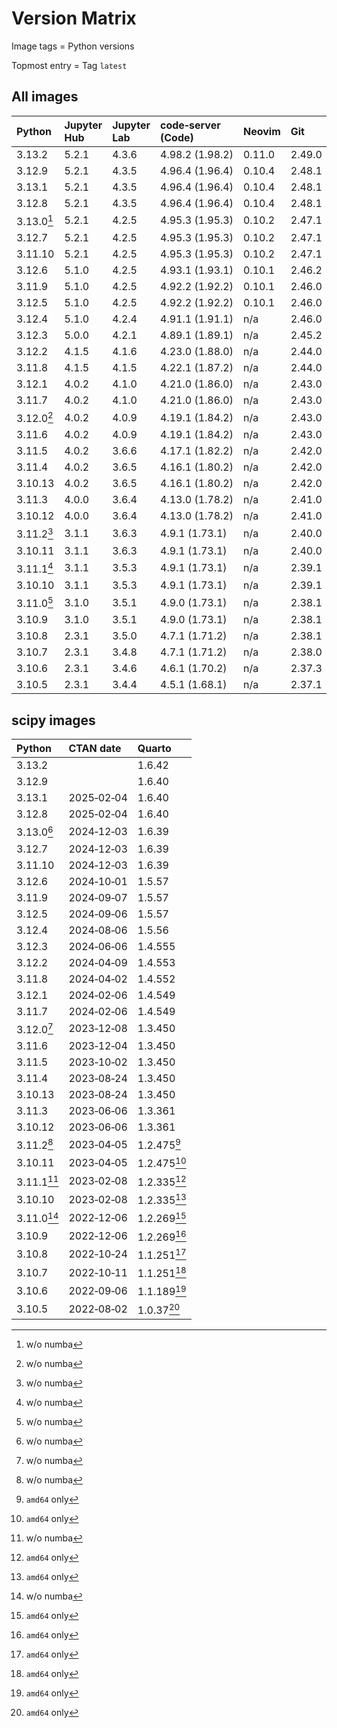 # Version Matrix

Image tags = Python versions

Topmost entry = Tag `latest`

## All images

| Python     | Jupyter Hub | Jupyter Lab | code‑server (Code) | Neovim | Git    | Git LFS | Pandoc | Linux distro |
|:-----------|:------------|:------------|:-------------------|:-------|:-------|:--------|:-------|:-------------|
| 3.13.2     | 5.2.1       | 4.3.6       | 4.98.2 (1.98.2)    | 0.11.0 | 2.49.0 | 3.6.1   | 3.4    | Debian 12    |
| 3.12.9     | 5.2.1       | 4.3.5       | 4.96.4 (1.96.4)    | 0.10.4 | 2.48.1 | 3.6.1   | 3.4    | Debian 12    |
| 3.13.1     | 5.2.1       | 4.3.5       | 4.96.4 (1.96.4)    | 0.10.4 | 2.48.1 | 3.6.1   | 3.4    | Debian 12    |
| 3.12.8     | 5.2.1       | 4.3.5       | 4.96.4 (1.96.4)    | 0.10.4 | 2.48.1 | 3.6.1   | 3.4    | Debian 12    |
| 3.13.0[^1] | 5.2.1       | 4.2.5       | 4.95.3 (1.95.3)    | 0.10.2 | 2.47.1 | 3.6.0   | 3.4    | Debian 12    |
| 3.12.7     | 5.2.1       | 4.2.5       | 4.95.3 (1.95.3)    | 0.10.2 | 2.47.1 | 3.6.0   | 3.4    | Debian 12    |
| 3.11.10    | 5.2.1       | 4.2.5       | 4.95.3 (1.95.3)    | 0.10.2 | 2.47.1 | 3.6.0   | 3.4    | Debian 12    |
| 3.12.6     | 5.1.0       | 4.2.5       | 4.93.1 (1.93.1)    | 0.10.1 | 2.46.2 | 3.5.1   | 3.2    | Debian 12    |
| 3.11.9     | 5.1.0       | 4.2.5       | 4.92.2 (1.92.2)    | 0.10.1 | 2.46.0 | 3.5.1   | 3.2    | Debian 12    |
| 3.12.5     | 5.1.0       | 4.2.5       | 4.92.2 (1.92.2)    | 0.10.1 | 2.46.0 | 3.5.1   | 3.2    | Debian 12    |
| 3.12.4     | 5.1.0       | 4.2.4       | 4.91.1 (1.91.1)    | n/a    | 2.46.0 | 3.5.1   | 3.2    | Debian 12    |
| 3.12.3     | 5.0.0       | 4.2.1       | 4.89.1 (1.89.1)    | n/a    | 2.45.2 | 3.5.1   | 3.1.11 | Debian 12    |
| 3.12.2     | 4.1.5       | 4.1.6       | 4.23.0 (1.88.0)    | n/a    | 2.44.0 | 3.5.1   | 3.1.11 | Debian 12    |
| 3.11.8     | 4.1.5       | 4.1.5       | 4.22.1 (1.87.2)    | n/a    | 2.44.0 | 3.5.1   | 3.1.11 | Debian 12    |
| 3.12.1     | 4.0.2       | 4.1.0       | 4.21.0 (1.86.0)    | n/a    | 2.43.0 | 3.4.1   | 3.1.11 | Debian 12    |
| 3.11.7     | 4.0.2       | 4.1.0       | 4.21.0 (1.86.0)    | n/a    | 2.43.0 | 3.4.1   | 3.1.11 | Debian 12    |
| 3.12.0[^1] | 4.0.2       | 4.0.9       | 4.19.1 (1.84.2)    | n/a    | 2.43.0 | 3.4.0   | 3.1.1  | Debian 12    |
| 3.11.6     | 4.0.2       | 4.0.9       | 4.19.1 (1.84.2)    | n/a    | 2.43.0 | 3.4.0   | 3.1.1  | Debian 12    |
| 3.11.5     | 4.0.2       | 3.6.6       | 4.17.1 (1.82.2)    | n/a    | 2.42.0 | 3.4.0   | 3.1.1  | Debian 12    |
| 3.11.4     | 4.0.2       | 3.6.5       | 4.16.1 (1.80.2)    | n/a    | 2.42.0 | 3.4.0   | 3.1.1  | Debian 12    |
| 3.10.13    | 4.0.2       | 3.6.5       | 4.16.1 (1.80.2)    | n/a    | 2.42.0 | 3.4.0   | 3.1.1  | Debian 12    |
| 3.11.3     | 4.0.0       | 3.6.4       | 4.13.0 (1.78.2)    | n/a    | 2.41.0 | 3.3.0   | 3.1.1  | Debian 11    |
| 3.10.12    | 4.0.0       | 3.6.4       | 4.13.0 (1.78.2)    | n/a    | 2.41.0 | 3.3.0   | 3.1.1  | Debian 11    |
| 3.11.2[^1] | 3.1.1       | 3.6.3       | 4.9.1 (1.73.1)     | n/a    | 2.40.0 | 3.3.0   | 2.19.2 | Debian 11    |
| 3.10.11    | 3.1.1       | 3.6.3       | 4.9.1 (1.73.1)     | n/a    | 2.40.0 | 3.3.0   | 2.19.2 | Debian 11    |
| 3.11.1[^1] | 3.1.1       | 3.5.3       | 4.9.1 (1.73.1)     | n/a    | 2.39.1 | 3.3.0   | 2.19.2 | Debian 11    |
| 3.10.10    | 3.1.1       | 3.5.3       | 4.9.1 (1.73.1)     | n/a    | 2.39.1 | 3.3.0   | 2.19.2 | Debian 11    |
| 3.11.0[^1] | 3.1.0       | 3.5.1       | 4.9.0 (1.73.1)     | n/a    | 2.38.1 | 3.3.0   | 2.19.2 | Debian 11    |
| 3.10.9     | 3.1.0       | 3.5.1       | 4.9.0 (1.73.1)     | n/a    | 2.38.1 | 3.3.0   | 2.19.2 | Debian 11    |
| 3.10.8     | 2.3.1       | 3.5.0       | 4.7.1 (1.71.2)     | n/a    | 2.38.1 | 3.2.0   | 2.19.2 | Debian 11    |
| 3.10.7     | 2.3.1       | 3.4.8       | 4.7.1 (1.71.2)     | n/a    | 2.38.0 | 3.2.0   | 2.19.2 | Debian 11    |
| 3.10.6     | 2.3.1       | 3.4.6       | 4.6.1 (1.70.2)     | n/a    | 2.37.3 | 3.2.0   | 2.19.2 | Debian 11    |
| 3.10.5     | 2.3.1       | 3.4.4       | 4.5.1 (1.68.1)     | n/a    | 2.37.1 | 3.2.0   | 2.18   | Debian 11    |

## scipy images

| Python     | CTAN date  | Quarto      |
|:-----------|:-----------|:------------|
| 3.13.2     |            | 1.6.42      |
| 3.12.9     |            | 1.6.40      |
| 3.13.1     | 2025‑02‑04 | 1.6.40      |
| 3.12.8     | 2025‑02‑04 | 1.6.40      |
| 3.13.0[^1] | 2024‑12‑03 | 1.6.39      |
| 3.12.7     | 2024‑12‑03 | 1.6.39      |
| 3.11.10    | 2024‑12‑03 | 1.6.39      |
| 3.12.6     | 2024‑10‑01 | 1.5.57      |
| 3.11.9     | 2024‑09‑07 | 1.5.57      |
| 3.12.5     | 2024‑09‑06 | 1.5.57      |
| 3.12.4     | 2024‑08‑06 | 1.5.56      |
| 3.12.3     | 2024‑06‑06 | 1.4.555     |
| 3.12.2     | 2024‑04‑09 | 1.4.553     |
| 3.11.8     | 2024‑04‑02 | 1.4.552     |
| 3.12.1     | 2024‑02‑06 | 1.4.549     |
| 3.11.7     | 2024‑02‑06 | 1.4.549     |
| 3.12.0[^1] | 2023‑12‑08 | 1.3.450     |
| 3.11.6     | 2023‑12‑04 | 1.3.450     |
| 3.11.5     | 2023‑10‑02 | 1.3.450     |
| 3.11.4     | 2023‑08‑24 | 1.3.450     |
| 3.10.13    | 2023‑08‑24 | 1.3.450     |
| 3.11.3     | 2023‑06‑06 | 1.3.361     |
| 3.10.12    | 2023‑06‑06 | 1.3.361     |
| 3.11.2[^1] | 2023‑04‑05 | 1.2.475[^2] |
| 3.10.11    | 2023‑04‑05 | 1.2.475[^2] |
| 3.11.1[^1] | 2023‑02‑08 | 1.2.335[^2] |
| 3.10.10    | 2023‑02‑08 | 1.2.335[^2] |
| 3.11.0[^1] | 2022‑12‑06 | 1.2.269[^2] |
| 3.10.9     | 2022‑12‑06 | 1.2.269[^2] |
| 3.10.8     | 2022‑10‑24 | 1.1.251[^2] |
| 3.10.7     | 2022‑10‑11 | 1.1.251[^2] |
| 3.10.6     | 2022‑09‑06 | 1.1.189[^2] |
| 3.10.5     | 2022‑08‑02 | 1.0.37[^2]  |

[^1]: w/o numba  
[^2]: `amd64` only
